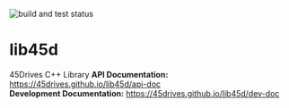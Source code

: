 ![build and test status](https://github.com/45drives/lib45d/actions/workflows/run-tests.yml/badge.svg)

# lib45d
45Drives C++ Library
**API Documentation:** https://45drives.github.io/lib45d/api-doc  
**Development Documentation:** https://45drives.github.io/lib45d/dev-doc
